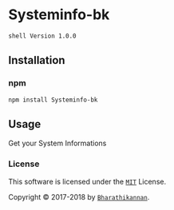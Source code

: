 # Systeminfo-bk
```shell Version 1.0.0```


## Installation

###  npm
```shell
npm install Systeminfo-bk
```


## Usage
Get your System Informations


### License

This software is licensed under the [`MIT`][license-url] License.

Copyright &copy; 2017-2018 by [`Bharathikannan`][BK-Cards].

[BK-Cards]: https://bharathikannano.github.io/Business-Card/
[license-url]: https://github.com/bharathikannano/Systeminfo-bk/blob/master/LICENSE
